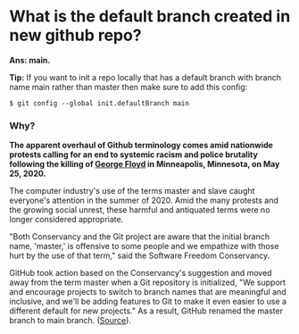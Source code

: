 # What is the default branch created in new github repo?

**Ans: main.**


**Tip:** If you want to init a repo locally that has a default branch with branch name main rather than master then make sure to add this config:

  `$ git config --global init.defaultBranch main`

### Why? 

**The apparent overhaul of Github terminology comes amid nationwide protests calling for an end to systemic racism and police brutality following the killing of [George Floyd](https://en.wikipedia.org/wiki/George_Floyd) in Minneapolis, Minnesota, on May 25, 2020.**

The computer industry's use of the terms master and slave caught everyone's attention in the summer of 2020. Amid the many protests and the growing social unrest, these harmful and antiquated terms were no longer considered appropriate.

"Both Conservancy and the Git project are aware that the initial branch name, 'master,' is offensive to some people and we empathize with those hurt by the use of that term," said the Software Freedom Conservancy.

GitHub took action based on the Conservancy's suggestion and moved away from the term master when a Git repository is initialized, "We support and encourage projects to switch to branch names that are meaningful and inclusive, and we'll be adding features to Git to make it even easier to use a different default for new projects." As a result, GitHub renamed the master branch to main branch. ([Source](https://www.theserverside.com/feature/Why-GitHub-renamed-its-master-branch-to-main)).
